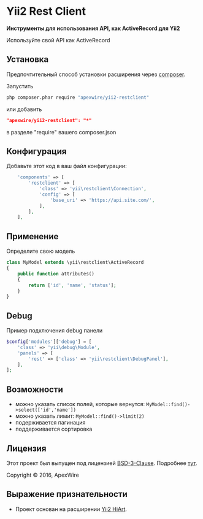 Yii2 Rest Client
=====

**Инструменты для использования API, как ActiveRecord для Yii2**

Используйте свой API как ActiveRecord

## Установка

Предпочтительный способ установки расширения через [composer](http://getcomposer.org/download/).

Запустить

```sh
php composer.phar require "apexwire/yii2-restclient"
```

или добавить

```json
"apexwire/yii2-restclient": "*"
```

в разделе "require" вашего composer.json

## Конфигурация

Добавьте этот код в ваш файл конфигурации:

```php
    'components' => [
        'restclient' => [
            'class' => 'yii\restclient\Connection',
            'config' => [
                'base_uri' => 'https://api.site.com/',
            ],
        ],
    ],
```

## Применение

Определите свою модель

```php
class MyModel extends \yii\restclient\ActiveRecord
{
    public function attributes()
    {
        return ['id', 'name', 'status'];
    }
}
```

## Debug

Пример подключения debug панели

```php
$config['modules']['debug'] = [
    'class' => 'yii\debug\Module',
    'panels' => [
        'rest' => ['class' => 'yii\restclient\DebugPanel'],
    ],
];
```

## Возможности

- можно указать список полей, которые вернутся: `MyModel::find()->select(['id','name'])`
- можно указать лимит: `MyModel::find()->limit(2)`
- подерживается пагинация
- поддерживается сортировка

## Лицензия

Этот проект был выпущен под лицензией [BSD-3-Clause](LICENSE).
Подробнее [тут](http://choosealicense.com/licenses/bsd-3-clause).

Copyright © 2016, ApexWire

## Выражение признательности

- Проект основан на расширении [Yii2 HiArt](https://github.com/hiqdev/yii2-hiart).
